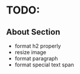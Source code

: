 # TODO:

## About Section

- format h2 properly
- resize image
- format paragraph
- format special text span
